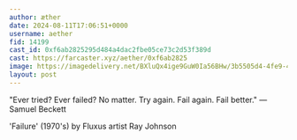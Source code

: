 ```yaml
---
author: æther
date: 2024-08-11T17:06:51+0000
username: aether
fid: 14199
cast_id: 0xf6ab2825295d484a4dac2fbe05ce73c2d53f389d
cast: https://farcaster.xyz/aether/0xf6ab2825
image: https://imagedelivery.net/BXluQx4ige9GuW0Ia56BHw/3b5505d4-4fe9-4c7a-0f15-bb53556aef00/original
layout: post
---
```


"Ever tried? Ever failed? No matter. Try again. Fail again. Fail better."
—Samuel Beckett

'Failure' (1970's)
by Fluxus artist Ray Johnson

<img src='https://imagedelivery.net/BXluQx4ige9GuW0Ia56BHw/3b5505d4-4fe9-4c7a-0f15-bb53556aef00/original' alt='' referrerpolicy='no-referrer'/>
